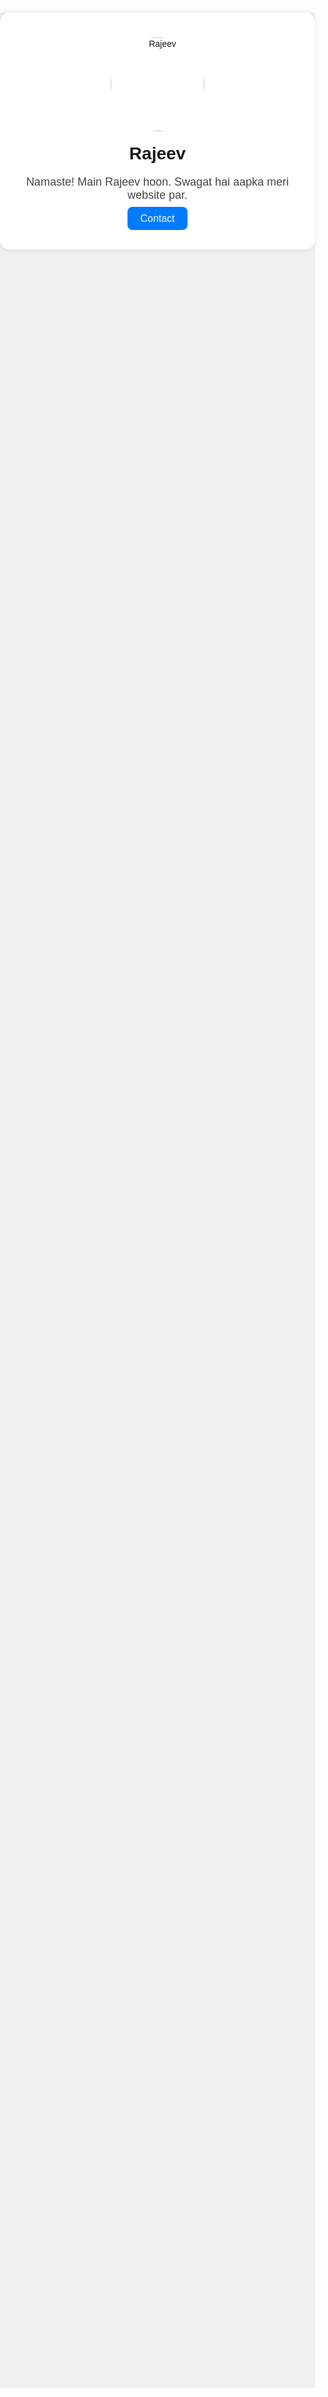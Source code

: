 <!DOCTYPE html>
<html lang="hi">
<head>
  <meta charset="UTF-8">
  <meta name="viewport" content="width=device-width, initial-scale=1.0">
  <title>Rajeev</title>
  <style>
    body {
      font-family: Arial, sans-serif;
      text-align: center;
      background-color: #f0f0f0;
      margin: 0;
      padding: 0;
    }
    .container {
      max-width: 600px;
      margin: 100px auto;
      background: white;
      padding: 40px;
      border-radius: 15px;
      box-shadow: 0 0 10px rgba(0,0,0,0.1);
    }
    img {
      width: 150px;
      height: 150px;
      border-radius: 50%;
      object-fit: cover;
    }
    h1 {
      margin-top: 20px;
    }
    p {
      font-size: 18px;
      color: #444;
    }
    .btn {
      margin-top: 20px;
      padding: 10px 20px;
      background-color: #007bff;
      color: white;
      border: none;
      border-radius: 8px;
      text-decoration: none;
      font-size: 16px;
    }
  </style>
</head>
<body>
  <div class="container">
    <img src="https://via.placeholder.com/150" alt="Rajeev">
    <h1>Rajeev</h1>
    <p>Namaste! Main Rajeev hoon. Swagat hai aapka meri website par.</p>
    <a href="mailto:rajeev@example.com" class="btn">Contact</a>
  </div>
</body>
</html>
